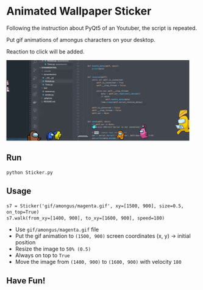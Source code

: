 # Animated Wallpaper Sticker
Following the instruction about PyQt5 of an Youtuber, the script is repeated. 

Put gif animations of amongus characters on your desktop.

Reaction to click will be added.

![](result.gif)

## Run

```
python Sticker.py
```

## Usage

```
s7 = Sticker('gif/amongus/magenta.gif', xy=[1500, 900], size=0.5, on_top=True)
s7.walk(from_xy=[1400, 900], to_xy=[1600, 900], speed=180)
```

- Use `gif/amongus/magenta.gif` file
- Put the gif animation to `(1500, 900)` screen coordinates (x, y) -> initial position
- Resize the image to `50% (0.5)`
- Always on top to `True`
- Move the image from `(1400, 900)` to `(1600, 900)` with velocity `180`

## Have Fun!
